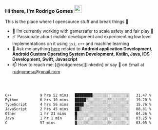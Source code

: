 
### Hi there, I'm Rodrigo Gomes <img src="https://media.giphy.com/media/hvRJCLFzcasrR4ia7z/giphy.gif" width="25px">
This is the place where I opensource stuff and break things 🤣
- 🔭 I’m currently working with gamersafer to scale safety and fair play 💜
- ☄️ Passionate about mobile development and experimenting low level implementations on it using `jsi`, `c++` and machine learning
- 💬 Ask me anything [here](https://github.com/rodgomesc/rodgomesc/issues) related to <b>Android application Development, Android Custom Operating System Development, Kotlin, Java, iOS Development, Swift, Javascript</b>
- 📫 How to reach me: [@rodgomesc][linkedin] or say 👋 on Email at [rodgomesc@gmail.com](mailto:rodgomesc@gmail.com)


<br/>

<!-- 
<picture>
  <img src="/github-metrics.svg" alt="Metrics">
</picture>
-->

</br>

<!--START_SECTION:waka-->

```txt
C++             9 hrs 52 mins   ████████░░░░░░░░░░░░░░░░░   31.47 %
Python          6 hrs 10 mins   █████░░░░░░░░░░░░░░░░░░░░   19.70 %
TypeScript      4 hrs 56 mins   ████░░░░░░░░░░░░░░░░░░░░░   15.76 %
JavaScript      2 hrs 45 mins   ██▒░░░░░░░░░░░░░░░░░░░░░░   08.81 %
Other           1 hr 21 mins    █░░░░░░░░░░░░░░░░░░░░░░░░   04.36 %
Java            1 hr 1 min      ▓░░░░░░░░░░░░░░░░░░░░░░░░   03.25 %
C               57 mins         ▓░░░░░░░░░░░░░░░░░░░░░░░░   03.05 %
```

<!--END_SECTION:waka-->
